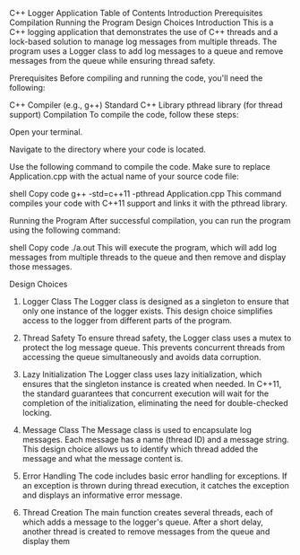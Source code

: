 C++ Logger Application
Table of Contents
Introduction
Prerequisites
Compilation
Running the Program
Design Choices
Introduction
This is a C++ logging application that demonstrates the use of C++ threads and a lock-based solution to manage log messages from multiple threads. The program uses a Logger class to add log messages to a queue and remove messages from the queue while ensuring thread safety.

Prerequisites
Before compiling and running the code, you'll need the following:

C++ Compiler (e.g., g++)
Standard C++ Library
pthread library (for thread support)
Compilation
To compile the code, follow these steps:

Open your terminal.

Navigate to the directory where your code is located.

Use the following command to compile the code. Make sure to replace Application.cpp with the actual name of your source code file:

shell
Copy code
g++ -std=c++11 -pthread Application.cpp
This command compiles your code with C++11 support and links it with the pthread library.

Running the Program
After successful compilation, you can run the program using the following command:

shell
Copy code
./a.out
This will execute the program, which will add log messages from multiple threads to the queue and then remove and display those messages.

Design Choices
1. Logger Class
The Logger class is designed as a singleton to ensure that only one instance of the logger exists. This design choice simplifies access to the logger from different parts of the program.

2. Thread Safety
To ensure thread safety, the Logger class uses a mutex to protect the log message queue. This prevents concurrent threads from accessing the queue simultaneously and avoids data corruption.

3. Lazy Initialization
The Logger class uses lazy initialization, which ensures that the singleton instance is created when needed. In C++11, the standard guarantees that concurrent execution will wait for the completion of the initialization, eliminating the need for double-checked locking.

4. Message Class
The Message class is used to encapsulate log messages. Each message has a name (thread ID) and a message string. This design choice allows us to identify which thread added the message and what the message content is.

5. Error Handling
The code includes basic error handling for exceptions. If an exception is thrown during thread execution, it catches the exception and displays an informative error message.

6. Thread Creation
The main function creates several threads, each of which adds a message to the logger's queue. After a short delay, another thread is created to remove messages from the queue and display them
